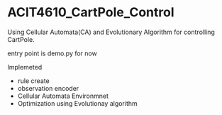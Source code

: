 # ACIT4610_CartPole_Control
Using Cellular Automata(CA) and Evolutionary Algorithm for controlling CartPole.  

entry point is demo.py for now

Implemeted
- rule create
- observation encoder
- Cellular Automata Environmnet
- Optimization using Evolutionay algorithm
